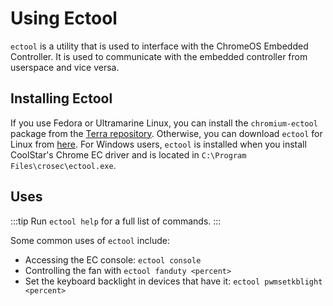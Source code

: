 # Using Ectool

`ectool` is a utility that is used to interface with the ChromeOS Embedded Controller. It is used to communicate with the embedded controller from userspace and vice versa.

## Installing Ectool

If you use Fedora or Ultramarine Linux, you can install the `chromium-ectool` package from the [Terra repository](https://terra.fyralabs.com). Otherwise, you can download `ectool` for Linux from [here](https://tree123.org/files/utils/ectool). For Windows users, `ectool` is installed when you install CoolStar's Chrome EC driver and is located in `C:\Program Files\crosec\ectool.exe`.

## Uses

:::tip
Run `ectool help` for a full list of commands.
:::

Some common uses of `ectool` include:

- Accessing the EC console: `ectool console`
- Controlling the fan with `ectool fanduty <percent>`
- Set the keyboard backlight in devices that have it: `ectool pwmsetkblight <percent>`
